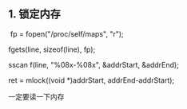 ## 1. 锁定内存 ##
﻿
fp = fopen("/proc/self/maps", "r");
 

fgets(line, sizeof(line), fp);

sscan
f(line, "%08x-%08x", &addrStart, &addrEnd);

ret = mlock((void *)addrStart, addrEnd-addrStart);

一定要读一下内存

